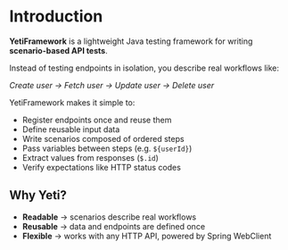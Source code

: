 # Introduction

**YetiFramework** is a lightweight Java testing framework for writing **scenario-based API tests**.

Instead of testing endpoints in isolation, you describe real workflows like:

*Create user → Fetch user → Update user → Delete user*

YetiFramework makes it simple to:
- Register endpoints once and reuse them
- Define reusable input data
- Write scenarios composed of ordered steps
- Pass variables between steps (e.g. `${userId}`)
- Extract values from responses (`$.id`)
- Verify expectations like HTTP status codes

## Why Yeti?

- **Readable** → scenarios describe real workflows
- **Reusable** → data and endpoints are defined once
- **Flexible** → works with any HTTP API, powered by Spring WebClient
